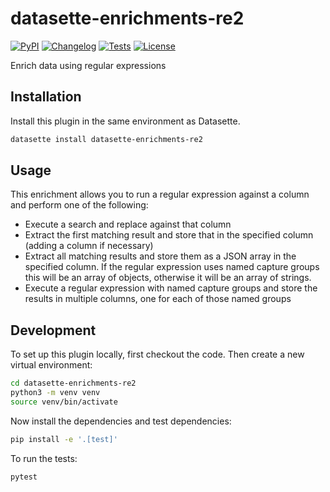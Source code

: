 # datasette-enrichments-re2

[![PyPI](https://img.shields.io/pypi/v/datasette-enrichments-re2.svg)](https://pypi.org/project/datasette-enrichments-re2/)
[![Changelog](https://img.shields.io/github/v/release/datasette/datasette-enrichments-re2?include_prereleases&label=changelog)](https://github.com/datasette/datasette-enrichments-re2/releases)
[![Tests](https://github.com/datasette/datasette-enrichments-re2/workflows/Test/badge.svg)](https://github.com/datasette/datasette-enrichments-re2/actions?query=workflow%3ATest)
[![License](https://img.shields.io/badge/license-Apache%202.0-blue.svg)](https://github.com/datasette/datasette-enrichments-re2/blob/main/LICENSE)

Enrich data using regular expressions

## Installation

Install this plugin in the same environment as Datasette.
```bash
datasette install datasette-enrichments-re2
```
## Usage

This enrichment allows you to run a regular expression against a column and perform one of the following:

- Execute a search and replace against that column
- Extract the first matching result and store that in the specified column (adding a column if necessary)
- Extract all matching results and store them as a JSON array in the specified column. If the regular expression uses named capture groups this will be an array of objects, otherwise it will be an array of strings.
- Execute a regular expression with named capture groups and store the results in multiple columns, one for each of those named groups

## Development

To set up this plugin locally, first checkout the code. Then create a new virtual environment:
```bash
cd datasette-enrichments-re2
python3 -m venv venv
source venv/bin/activate
```
Now install the dependencies and test dependencies:
```bash
pip install -e '.[test]'
```
To run the tests:
```bash
pytest
```

